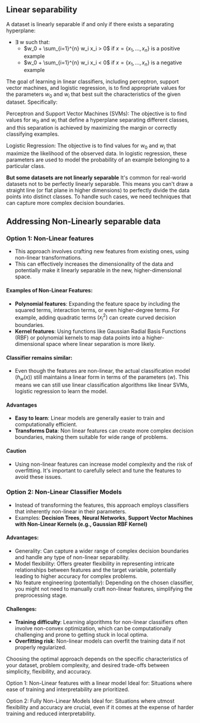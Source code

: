 ## Linear separability

A dataset is linearly separable if and only if there exists a separating hyperplane:

- $\exists$ w such that:
  - $w_0 + \sum_{i=1}^{n} w_i x_i > 0$ if $x=\{x_1, \ldots, x_n\}$ is a positive example
  - $w_0 + \sum_{i=1}^{n} w_i x_i < 0$ if $x=\{x_1, \ldots, x_n\}$ is a negative example
  
  
  
The goal of learning in linear classifiers, including perceptron, support vector machines, and logistic regression, is to find appropriate values for the parameters $w_0$ and $w_i$ that best suit the characteristics of the given dataset. Specifically:

Perceptron and Support Vector Machines (SVMs): The objective is to find values for 
$w_0$ and $w_i$ that define a hyperplane separating different classes, and this separation is achieved by maximizing the margin or correctly classifying examples.

Logistic Regression: The objective is to find values for 
$w_0$ and $w_i$ that maximize the likelihood of the observed data. In logistic regression, these parameters are used to model the probability of an example belonging to a particular class.

**But some datasets are not linearly separable**
It's common for real-world datasets not to be perfectly linearly separable. This means you can't draw a straight line (or flat plane in higher dimensions) to perfectly divide the data points into distinct classes.
To handle such cases, we need techniques that can capture more complex decision boundaries.


## Addressing Non-Linearly separable data 
### Option 1: Non-Linear features
- This approach involves crafting new features from existing ones, using non-linear transformations.
- This can effectively increases the dimensionality of the data and potentially make it linearly separable in the new, higher-dimensional space.
#### Examples of Non-Linear Features:
- **Polynomial features**: Expanding the feature space by including the squared terms, interaction terms, or even higher-degree terms. For example, adding quadratic terms $(x_i^2)$ can create curved decision boundaries.
- **Kernel features**: Using functions like Gaussian Radial Basis Functions (RBF) or polynomial kernels to map data points into a higher-dimensional space where linear separation is more likely.
#### Classifier remains similar:
- Even though the features are non-linear, the actual classification model $(h_w(x))$ still maintains a linear form in terms of the parameters $(w)$.
This means we can still use linear classification algorithms like linear SVMs, logistic regression to learn the model.

#### Advantages
- **Easy to learn**: Linear models are generally easier to train and computationally efficient.
- **Transforms Data**: Non linear features can create more complex decision boundaries, making them suitable for wide range of problems.

#### Caution
- Using non-linear features can increase model complexity and the risk of overfitting. It's important to carefully select and tune the features to avoid these issues.


### Option 2: Non-Linear Classifier Models
- Instead of transforming the features, this approach employs classifiers that inherently non-linear in their parameters.
- Examples: **Decision Trees**, **Neural Networks**, **Support Vector Machines with Non-Linear Kernels (e.g., Gaussian RBF Kernel)**

#### Advantages:
- Generality: Can capture a wider range of complex decision boundaries and handle any type of non-linear separability.
- Model flexibility: Offers greater flexibility in representing intricate relationships between features and the target variable, potentially leading to higher accuracy for complex problems.
- No feature engineering (potentially): Depending on the chosen classifier, you might not need to manually craft non-linear features, simplifying the preprocessing stage.

#### Challenges:
- **Training difficulty**: Learning algorithms for non-linear classifiers often involve non-convex optimization, which can be computationally challenging and prone to getting stuck in local optima.
- **Overfitting risk**: Non-linear models can overfit the training data if not properly regularized.



Choosing the optimal approach depends on the specific characteristics of your dataset, problem complexity, and desired trade-offs between simplicity, flexibility, and accuracy.

Option 1: Non-Linear features with a linear model
Ideal for: Situations where ease of training and interpretability are prioritized.

Option 2: Fully Non-Linear Models
Ideal for: Situations where utmost flexibility and accuracy are crucial, even if it comes at the expense of harder training and reduced interpretability.

